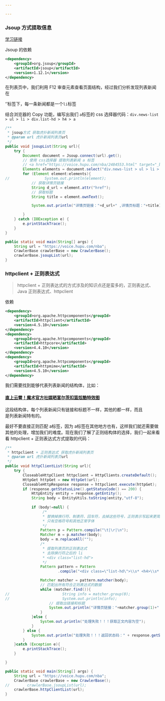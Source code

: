 ```yaml
---

---
```


### Jsoup 方式提取信息

 [学习链接](https://blog.csdn.net/z694644032/article/details/102363914)

Jsoup 的依赖

```xml
<dependency>
    <groupId>org.jsoup</groupId>
    <artifactId>jsoup</artifactId>
    <version>1.12.1</version>
</dependency>
```

 在列表页中，我们利用 F12 审查元素查看页面结构，经过我们分析发现列表新闻在  <div class="news-list">‘’标签下，每一条新闻都是一个`li`标签 

 结合浏览器的 Copy 功能，编写出我们 `a`标签的 css 选择器代码：`div.news-list > ul > li > div.list-hd > h4 > a` 

```Java
/**
 * jsoup方式 获取虎扑新闻列表页
 * @param url 虎扑新闻列表页url
 */
public void jsoupList(String url){
    try {
        Document document = Jsoup.connect(url).get();
        // 使用 css选择器 提取列表新闻 a 标签
        // <a href="https://voice.hupu.com/nba/2484553.html" target="_blank">霍华德：夏休期内曾节食30天，这考验了我的身心</a>
        Elements elements = document.select("div.news-list > ul > li > div.list-hd > h4 > a");
        for (Element element:elements){
//                System.out.println(element);
            // 获取详情页链接
            String d_url = element.attr("href");
            // 获取标题
            String title = element.ownText();

            System.out.println("详情页链接："+d_url+" ,详情页标题："+title);

        }
    } catch (IOException e) {
        e.printStackTrace();
    }
}
```

```Java
public static void main(String[] args) {
    String url = "https://voice.hupu.com/nba";
    CrawlerBase crawlerBase = new CrawlerBase();
    crawlerBase.jsoupList(url);
}
```

### httpclient + 正则表达式

>  httpclient + 正则表达式的方式涉及的知识点还是蛮多的，正则表达式、Java 正则表达式、httpclient 

依赖

```xml
<dependency>
    <groupId>org.apache.httpcomponents</groupId>
    <artifactId>httpclient</artifactId>
    <version>4.5.10</version>
</dependency>
<dependency>
    <groupId>org.apache.httpcomponents</groupId>
    <artifactId>httpcore</artifactId>
    <version>4.4.10</version>
</dependency>
<dependency>
    <groupId>org.apache.httpcomponents</groupId>
    <artifactId>httpmime</artifactId>
    <version>4.5.10</version>
</dependency>
```

我们需要找到能够代表列表新闻的结构体，比如：<div class="list-hd"> <h4> <a href="https://voice.hupu.com/nba/2485508.html" target="_blank">直上云霄！魔术官方社媒晒富尔茨扣篮炫酷特效图</a></h4></div>这段结构体，每个列表新闻只有链接和标题不一样，其他的都一样，而且 <div class="list-hd">是列表新闻特有的。

最好不要直接正则匹配 a标签，因为 a标签在其他地方也有，这样我们就还需要做其他的处理，增加我们的难度。现在我们了解了正则结构体的选择，我们一起来看看 httpclient + 正则表达式方式提取的代码：


```Java
/**
 * httpclient + 正则表达式 获取虎扑新闻列表页
 * @param url 虎扑新闻列表页url
 */
public void httpClientList(String url){
    try {
        CloseableHttpClient httpclient = HttpClients.createDefault();
        HttpGet httpGet = new HttpGet(url);
        CloseableHttpResponse response = httpclient.execute(httpGet);
        if (response.getStatusLine().getStatusCode() == 200) {
            HttpEntity entity = response.getEntity();
            String body = EntityUtils.toString(entity,"utf-8");
   
            if (body!=null) {
                 /*
                 * 替换掉换行符、制表符、回车符，去掉这些符号，正则表示写起来更简单一些
                 * 只有空格符号和其他正常字体
                 */
                Pattern p = Pattern.compile("\t|\r|\n");
                Matcher m = p.matcher(body);
                body = m.replaceAll("");
                /*
                 * 提取列表页的正则表达式
                 * 去除换行符之后的 li
                 * <div class="list-hd">                                    <h4>                                        <a href="https://voice.hupu.com/nba/2485167.html"  target="_blank">与球迷亲切互动！凯尔特人官方晒球队开放训练日照片</a>                                    </h4>                                </div>
                 */
                Pattern pattern = Pattern
                        .compile("<div class=\"list-hd\">\\s* <h4>\\s* <a href=\"(.*?)\"\\s* target=\"_blank\">(.*?)</a>\\s* </h4>\\s* </div>" );

                Matcher matcher = pattern.matcher(body);
                // 匹配出所有符合正则表达式的数据
                while (matcher.find()){
//                        String info = matcher.group(0);
//                        System.out.println(info);
                    // 提取出链接和标题
                    System.out.println("详情页链接："+matcher.group(1)+" ,详情页标题："+matcher.group(2));
                }
            }else {
                System.out.println("处理失败！！！获取正文内容为空");
            }
        } else {
            System.out.println("处理失败！！！返回状态码：" + response.getStatusLine().getStatusCode());
        }
    }catch (Exception e){
        e.printStackTrace();
    }

}
```

```Java
public static void main(String[] args) {
    String url = "https://voice.hupu.com/nba";
    CrawlerBase crawlerBase = new CrawlerBase();
//        crawlerBase.jsoupList(url);
    crawlerBase.httpClientList(url);
}
```

